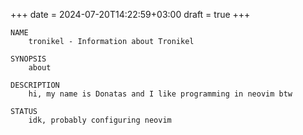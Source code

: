 +++
date = 2024-07-20T14:22:59+03:00
draft = true
+++

```
NAME
    tronikel - Information about Tronikel

SYNOPSIS
    about

DESCRIPTION
    hi, my name is Donatas and I like programming in neovim btw

STATUS
    idk, probably configuring neovim
```
